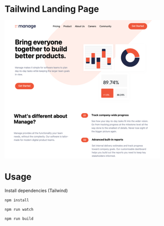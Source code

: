 # Tailwind Landing Page

![Alt text](/img/screen.png?raw=true)

# Usage

Install dependencies (Tailwind)

```
npm install
```

```
npm run watch
```

```
npm run build
```
